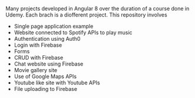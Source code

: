Many projects developed in Angular 8 over the duration of a course done in Udemy.
Each brach is a diofferent project.
This repository involves
  - Single page application example
  - Website connected to Spotify APIs to play music
  - Authentication using Auth0
  - Login with Firebase
  - Forms
  - CRUD with Firebase
  - Chat website using Firebase
  - Movie gallery site
  - Use of Google Maps APIs
  - Youtube like site with Youtube APIs
  - File uploading to Firebase
